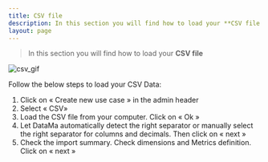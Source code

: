 ```yaml
---
title: CSV file
description: In this section you will find how to load your **CSV file
layout: page
---
```


> In this section you will find how to load your **CSV file**

![csv_gif]({{site.url}}/{{site.baseurl}}/core_app/header/create_new_use_case/images/Load-CSV-Compare_GIF2.gif)

Follow the below steps to load your CSV Data:

1. Click on « Create new use case » in the admin header
2. Select « CSV»
3. Load the CSV file from your computer. Click on « Ok »
4. Let DataMa automatically detect the right separator or manually select the right separator for columns and decimals. Then click on « next »
5. Check the import summary. Check dimensions and Metrics definition. Click on « next »
